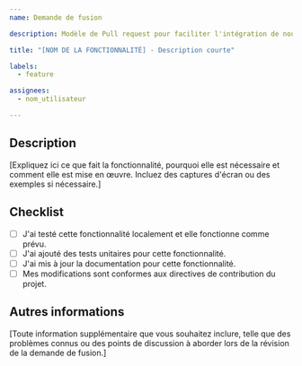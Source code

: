 ```yaml
---
name: Demande de fusion

description: Modèle de Pull request pour faciliter l'intégration de nouvelles fonctionnalités dans le projet.

title: "[NOM DE LA FONCTIONNALITÉ] - Description courte"

labels:
  - feature

assignees:
  - nom_utilisateur

---
```


## Description

[Expliquez ici ce que fait la fonctionnalité, pourquoi elle est nécessaire et comment elle est mise en œuvre. Incluez des captures d'écran ou des exemples si nécessaire.]

## Checklist

- [ ] J'ai testé cette fonctionnalité localement et elle fonctionne comme prévu.
- [ ] J'ai ajouté des tests unitaires pour cette fonctionnalité.
- [ ] J'ai mis à jour la documentation pour cette fonctionnalité.
- [ ] Mes modifications sont conformes aux directives de contribution du projet.

## Autres informations

[Toute information supplémentaire que vous souhaitez inclure, telle que des problèmes connus ou des points de discussion à aborder lors de la révision de la demande de fusion.]
